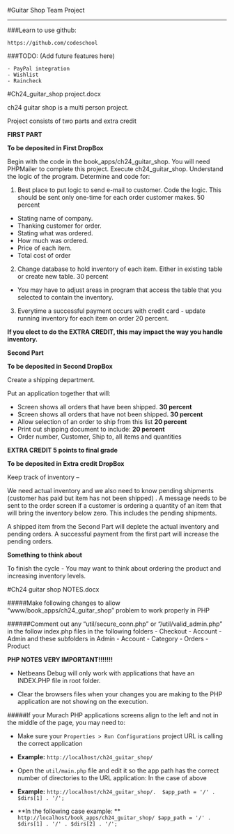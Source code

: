 #Guitar Shop Team Project

---

###Learn to use github: 

    https://github.com/codeschool

###TODO: (Add future features here)

    - PayPal integration
    - Wishlist
    - Raincheck
    
#Ch24\_guitar\_shop project.docx

ch24 guitar shop is a multi person project.

Project consists of two parts and extra credit

**FIRST PART**

**To be deposited in First DropBox**

 Begin with the code in the book\_apps/ch24\_guitar\_shop. You will need PHPMailer to complete this project. Execute ch24\_guitar\_shop. Understand the logic of the program.  Determine and code for:

1. Best place to put logic to send e-mail to customer. Code the logic.  This should be sent only one-time for each order customer makes. 50 percent
  - Stating name of company. 
  - Thanking customer for order.
  - Stating what was ordered.
  - How much was ordered.
  - Price of each item.
  - Total cost of order
2. Change database to hold inventory of each item.  Either in existing table or create new table. 30 percent

 - You may have to adjust areas in program that access the table that you selected to contain the inventory.

3. Everytime a successful payment occurs with credit card - update running inventory for each item on order 20 percent.


**If you elect to do the EXTRA CREDIT, this may impact the way you handle inventory.**

**Second Part**

**To be deposited in Second DropBox**

Create a shipping department.

Put an application together that will:

- Screen shows all orders that have been shipped. **30 percent**
- Screen shows all orders that have not been shipped. **30 percent**
- Allow selection of an order to ship from this list **20 percent**
- Print out shipping document to include: **20 percent**
- Order number, Customer, Ship to, all items and quantities



**EXTRA CREDIT 5 points to final grade**

**To be deposited in Extra credit DropBox**

Keep track of inventory –

We need actual inventory and we also need to know pending shipments (customer has paid but item has not been shipped) . A message needs to be sent to the order screen if a customer is ordering a quantity of an item that will bring the inventory below zero. This includes the pending shipments.

A shipped item from the Second Part will deplete the actual inventory and pending orders. A successful payment from the first part will increase the pending orders.

**Something to think about**

To finish the cycle -  You may want to think about ordering the product and increasing inventory levels.


#Ch24 guitar shop NOTES.docx	

#####Make following changes to allow “www/book_apps/ch24_guitar_shop” problem to work properly  in PHP

######Comment out any “util/secure_conn.php” or  “/util/valid_admin.php” in the follow index.php files in the following folders
     - Checkout
     - Account 
     - Admin and these subfolders in Admin
          - Account
          - Category
          - Orders
          - Product

**PHP NOTES VERY IMPORTANT!!!!!!!**

- Netbeans Debug will only work with applications that have an INDEX.PHP file in root folder.

- Clear the browsers files when your changes you are making to the PHP application are not showing on the execution.

#####If your Murach PHP applications screens align to the left and not in the middle of the page, you may need to:

- Make sure your `Properties > Run Configurations` project URL is calling the correct application 

- **Example:** `http://localhost/ch24_guitar_shop/`

- Open the `util/main.php` file and edit it so the app path has the correct number of directories to the URL application: In the case of above 

- **Example:** 
`http://localhost/ch24_guitar_shop/. 
$app_path = '/' . $dirs[1] . '/';`

- **In the following case example: **
`http://localhost/book_apps/ch24_guitar_shop/
$app_path = '/' . $dirs[1] . '/' . $dirs[2] . '/';`

